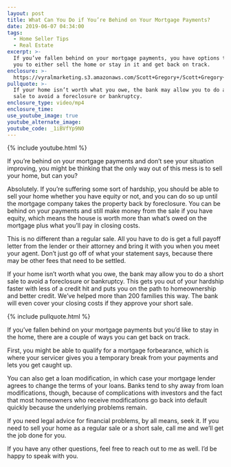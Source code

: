 ```yaml
---
layout: post
title: What Can You Do if You’re Behind on Your Mortgage Payments?
date: 2019-06-07 04:34:00
tags:
  - Home Seller Tips
  - Real Estate
excerpt: >-
  If you’ve fallen behind on your mortgage payments, you have options that allow
  you to either sell the home or stay in it and get back on track.
enclosure: >-
  https://vyralmarketing.s3.amazonaws.com/Scott+Gregory+/Scott+Gregory+Real+Estate+_+What+Can+You+Do+if+Youre+Behind+on+Your+Mortgage+Payments_.mp4
pullquote: >-
  If your home isn’t worth what you owe, the bank may allow you to do a short
  sale to avoid a foreclosure or bankruptcy.
enclosure_type: video/mp4
enclosure_time:
use_youtube_image: true
youtube_alternate_image:
youtube_code: _1iBVfYp9N0
---
```


{% include youtube.html %}

If you’re behind on your mortgage payments and don’t see your situation improving, you might be thinking that the only way out of this mess is to sell your home, but can you?

Absolutely. If you’re suffering some sort of hardship, you should be able to sell your home whether you have equity or not, and you can do so up until the mortgage company takes the property back by foreclosure. You can be behind on your payments and still make money from the sale if you have equity, which means the house is worth more than what’s owed on the mortgage plus what you’ll pay in closing costs.&nbsp;

This is no different than a regular sale. All you have to do is get a full payoff letter from the lender or their attorney and bring it with you when you meet your agent. Don’t just go off of what your statement says, because there may be other fees that need to be settled.&nbsp;

If your home isn’t worth what you owe, the bank may allow you to do a short sale to avoid a foreclosure or bankruptcy. This gets you out of your hardship faster with less of a credit hit and puts you on the path to homeownership and better credit. We’ve helped more than 200 families this way. The bank will even cover your closing costs if they approve your short sale.&nbsp;

{% include pullquote.html %}

If you’ve fallen behind on your mortgage payments but you’d like to stay in the home, there are a couple of ways you can get back on track.&nbsp;

First, you might be able to qualify for a mortgage forbearance, which is where your servicer gives you a temporary break from your payments and lets you get caught up.&nbsp;

You can also get a loan modification, in which case your mortgage lender agrees to change the terms of your loans. Banks tend to shy away from loan modifications, though, because of complications with investors and the fact that most homeowners who receive modifications go back into default quickly because the underlying problems remain.&nbsp;

If you need legal advice for financial problems, by all means, seek it. If you need to sell your home as a regular sale or a short sale, call me and we’ll get the job done for you.&nbsp;

If you have any other questions, feel free to reach out to me as well. I’d be happy to speak with you.&nbsp;<br>&nbsp;